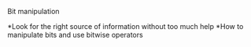 Bit manipulation

*Look for the right source of information without too much help
*How to manipulate bits and use bitwise operators
